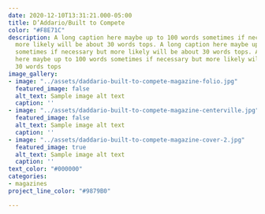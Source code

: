 ```yaml
---
date: 2020-12-10T13:31:21.000-05:00
title: D’Addario/Built to Compete
color: "#F8E71C"
description: A long caption here maybe up to 100 words sometimes if necessary but
  more likely will be about 30 words tops. A long caption here maybe up to 100 words
  sometimes if necessary but more likely will be about 30 words tops. A long caption
  here maybe up to 100 words sometimes if necessary but more likely will be about
  30 words tops
image_gallery:
- image: "../assets/daddario-built-to-compete-magazine-folio.jpg"
  featured_image: false
  alt_text: Sample image alt text
  caption: ''
- image: "../assets/daddario-built-to-compete-magazine-centerville.jpg"
  featured_image: false
  alt_text: Sample image alt text
  caption: ''
- image: "../assets/daddario-built-to-compete-magazine-cover-2.jpg"
  featured_image: true
  alt_text: Sample image alt text
  caption: ''
text_color: "#000000"
categories:
- magazines
project_line_color: "#9879B0"

---
```

